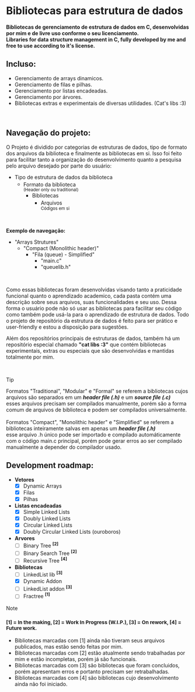 # Bibliotecas para estrutura de dados
**Bibliotecas de gerenciamento de estrutura de dados em C, desenvolvidas por mim e de livre uso conforme o seu licenciamento.** </br>
**Libraries for data structure management in C, fully developed by me and free to use according to it's license.**
</br>

## Incluso:
  - Gerenciamento de arrays dinamicos.
  - Gerenciamento de filas e pilhas.
  - Gerenciamento por listas encadeadas.
  - Gerenciamento por árvores.
  - Bibliotecas extras e experimentais de diversas utilidades. (Cat's libs :3)
</br>

## Navegação do projeto:
O Projeto é dividido por categorias de estruturas de dados, tipo de formato dos arquivos da biblioteca e finalmente as bibliotecas em si.
Isso foi feito para facilitar tanto a organização do desenvolvimento quanto a pesquisa pelo arquivo desejado por parte do usuário: </br>
  - Tipo de estrutura de dados da biblioteca
    - Formato da biblioteca
    <sup></br>(Header only ou traditional)</sup>
      - Bibliotecas
        - Arquivos
        <sup></br>Códigos em si</sup>
        
</br>

**Exemplo de navegação:**
- "Arrays Strutures"
    - "Compact (Monolithic header)"
      - "Fila (queue) - Simplified"
        - "main.c"
        - "queuelib.h"

</br>

Como essas bibliotecas foram desenvolvidas visando tanto a praticidade funcional quanto o aprendizado academico, cada pasta contém uma descrição sobre seus arquivos,
suas funcionalidades e seu uso. Dessa forma o usuário pode não só usar as bibliotecas para facilitar seu código como também pode usá-la para o aprendizado de estrutura de dados.
Todo o projeto de repositório da estrutura de dados é feito para ser prático e user-friendly e estou a disposição para sugestões.</br>

Além dos repositórios principais de estruturas de dados, também há um repositório especial chamado **"cat libs :3"**
que contém bibliotecas experimentais, extras ou especiais que são desenvolvidas e mantidas totalmente por mim.

</br>

> [!TIP]
> Formatos "Traditional", "Modular" e "Formal" se referem a bibliotecas cujos arquivos são separados em um ***header file (.h)*** e um ***source file (.c)*** </br>
> esses arquivos precisam ser compilados manualmente, porém são a forma comum de arquivos de biblioteca e podem ser compilados universalmente. </br> </br>
> Formatos "Compact", "Monolithic header" e "Simplified" se referem a bibliotecas inteiramente salvas em apenas um ***header file (.h)*** </br>
> esse arquivo .h único pode ser importado e compilado automáticamente com o código main.c principal, porém pode gerar erros ao ser compilado manualmente a depender do compilador usado.


## Development roadmap:
- **Vetores**
  - [x] Dynamic Arrays
  - [x] Filas
  - [x] Pilhas

- **Listas encadeadas** 
  - [x] Simple Linked Lists
  - [x] Doubly Linked Lists 
  - [x] Circular Linked Lists 
  - [x] Doubly Circular Linked Lists (ouroboros) 

- **Arvores** 
  - [ ] Binary Tree **<sup>[2]</sup>**
  - [ ] Binary Search Tree **<sup>[2]</sup>**
  - [ ] Recursive Tree **<sup>[4]</sup>**

- **Bibliotecas**
  - [ ] LinkedList lib **<sup>[3]</sup>**
  - [x] Dynamic Addon
  - [ ] LinkedList addon **<sup>[3]</sup>**
  - [ ] Fractree **<sup>[1]</sup>**

> [!NOTE]
> ### <sup>[1] = In the making, [2] = Work In Progress (W.I.P.), [3] = On rework, [4] = Future work.</sup>
> - Bibliotecas marcadas com [1] ainda não tiveram seus arquivos publicados, mas estão sendo feitas por mim. </br>
> - Bibliotecas marcadas com [2] estão atualmente sendo trabalhadas por mim e estão incompletas, porém já são funcionais. </br>
> - Bibliotecas marcadas com [3] são bibliotecas que foram concluidos, porém apresentam erros e portanto precisam ser retrabalhadas. </br>
> - Bibliotecas marcadas com [4] são bibliotecas cujo desenvolvimento ainda não foi iniciado. </br>
